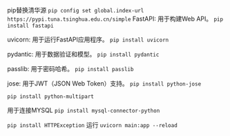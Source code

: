 pip替换清华源
`pip config set global.index-url https://pypi.tuna.tsinghua.edu.cn/simple`
FastAPI: 用于构建Web API。
`pip install fastapi`

uvicorn: 用于运行FastAPI应用程序。
`pip install uvicorn`

pydantic: 用于数据验证和模型。
`pip install pydantic`

passlib: 用于密码哈希。
`pip install passlib`

jose: 用于JWT（JSON Web Token）支持。
`pip install python-jose`

`pip install python-multipart`

用于连接MYSQL
`pip install mysql-connector-python`

`pip install HTTPException`
运行
`uvicorn main:app --reload`
